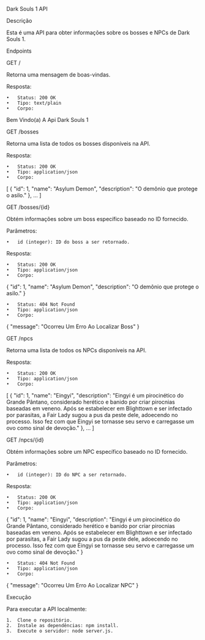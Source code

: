 Dark Souls 1 API

Descrição

Esta é uma API para obter informações sobre os bosses e NPCs de Dark Souls 1.

Endpoints

GET /

Retorna uma mensagem de boas-vindas.

Resposta:

	•	Status: 200 OK
	•	Tipo: text/plain
	•	Corpo:

Bem Vindo(a) A Api Dark Souls 1



GET /bosses

Retorna uma lista de todos os bosses disponíveis na API.

Resposta:

	•	Status: 200 OK
	•	Tipo: application/json
	•	Corpo:

[
  {
    "id": 1,
    "name": "Asylum Demon",
    "description": "O demônio que protege o asilo."
  },
  ...
]



GET /bosses/{id}

Obtém informações sobre um boss específico baseado no ID fornecido.

Parâmetros:

	•	id (integer): ID do boss a ser retornado.

Resposta:

	•	Status: 200 OK
	•	Tipo: application/json
	•	Corpo:

{
  "id": 1,
  "name": "Asylum Demon",
  "description": "O demônio que protege o asilo."
}


	•	Status: 404 Not Found
	•	Tipo: application/json
	•	Corpo:

{
  "message": "Ocorreu Um Erro Ao Localizar Boss"
}



GET /npcs

Retorna uma lista de todos os NPCs disponíveis na API.

Resposta:

	•	Status: 200 OK
	•	Tipo: application/json
	•	Corpo:

[
  {
    "id": 1,
    "name": "Eingyi",
    "description": "Eingyi é um pirocinético do Grande Pântano, considerado herético e banido por criar pirocnias baseadas em veneno. Após se estabelecer em Blighttown e ser infectado por parasitas, a Fair Lady sugou a pus da peste dele, adoecendo no processo. Isso fez com que Eingyi se tornasse seu servo e carregasse um ovo como sinal de devoção."
  },
  ...
]



GET /npcs/{id}

Obtém informações sobre um NPC específico baseado no ID fornecido.

Parâmetros:

	•	id (integer): ID do NPC a ser retornado.

Resposta:

	•	Status: 200 OK
	•	Tipo: application/json
	•	Corpo:

{
  "id": 1,
  "name": "Eingyi",
  "description": "Eingyi é um pirocinético do Grande Pântano, considerado herético e banido por criar pirocnias baseadas em veneno. Após se estabelecer em Blighttown e ser infectado por parasitas, a Fair Lady sugou a pus da peste dele, adoecendo no processo. Isso fez com que Eingyi se tornasse seu servo e carregasse um ovo como sinal de devoção."
}


	•	Status: 404 Not Found
	•	Tipo: application/json
	•	Corpo:

{
  "message": "Ocorreu Um Erro Ao Localizar NPC"
}



Execução

Para executar a API localmente:

	1.	Clone o repositório.
	2.	Instale as dependências: npm install.
	3.	Execute o servidor: node server.js.


